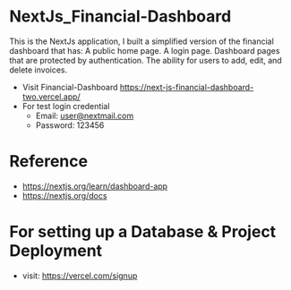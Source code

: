 # NextJs_Financial-Dashboard
This is the NextJs application, I built a simplified version of the financial dashboard that has:  A public home page. A login page. Dashboard pages that are protected by authentication. The ability for users to add, edit, and delete invoices.

- Visit Financial-Dashboard
https://next-js-financial-dashboard-two.vercel.app/
- For test login credential
  * Email: user@nextmail.com
  * Password: 123456

# Reference
- https://nextjs.org/learn/dashboard-app
- https://nextjs.org/docs

# For setting up a Database & Project Deployment 
- visit: https://vercel.com/signup

